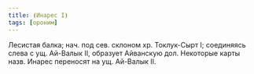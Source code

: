```yaml
---
title: ⦗Инарес I⦘
tags: [ороним]
---
```


Лесистая балка; нач. под сев. склоном хр. Токлук-Сырт I; соединяясь слева с ущ.
Ай-Валык II, образует Айванскую дол. Некоторые карты назв. Инарес переносят на
ущ. Ай-Валык II.
